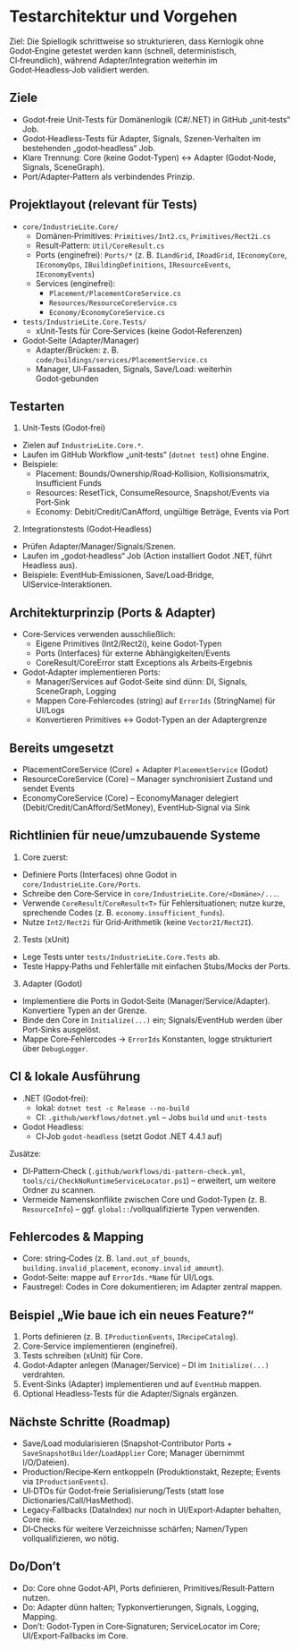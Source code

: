 # Testarchitektur und Vorgehen

Ziel: Die Spiellogik schrittweise so strukturieren, dass Kernlogik ohne Godot‑Engine getestet werden kann (schnell, deterministisch, CI‑freundlich), während Adapter/Integration weiterhin im Godot‑Headless‑Job validiert werden.

## Ziele

- Godot‑freie Unit‑Tests für Domänenlogik (C#/.NET) in GitHub „unit‑tests“ Job.
- Godot‑Headless‑Tests für Adapter, Signals, Szenen‑Verhalten im bestehenden „godot‑headless“ Job.
- Klare Trennung: Core (keine Godot‑Typen) ↔ Adapter (Godot‑Node, Signals, SceneGraph).
- Port/Adapter‑Pattern als verbindendes Prinzip.

## Projektlayout (relevant für Tests)

- `core/IndustrieLite.Core/`
  - Domänen‑Primitives: `Primitives/Int2.cs`, `Primitives/Rect2i.cs`
  - Result‑Pattern: `Util/CoreResult.cs`
  - Ports (enginefrei): `Ports/*` (z. B. `ILandGrid`, `IRoadGrid`, `IEconomyCore`, `IEconomyOps`, `IBuildingDefinitions`, `IResourceEvents`, `IEconomyEvents`)
  - Services (enginefrei):
    - `Placement/PlacementCoreService.cs`
    - `Resources/ResourceCoreService.cs`
    - `Economy/EconomyCoreService.cs`
- `tests/IndustrieLite.Core.Tests/`
  - xUnit‑Tests für Core‑Services (keine Godot‑Referenzen)
- Godot‑Seite (Adapter/Manager)
  - Adapter/Brücken: z. B. `code/buildings/services/PlacementService.cs`
  - Manager, UI‑Fassaden, Signals, Save/Load: weiterhin Godot‑gebunden

## Testarten

1) Unit‑Tests (Godot‑frei)
- Zielen auf `IndustrieLite.Core.*`.
- Laufen im GitHub Workflow „unit‑tests“ (`dotnet test`) ohne Engine.
- Beispiele:
  - Placement: Bounds/Ownership/Road‑Kollision, Kollisionsmatrix, Insufficient Funds
  - Resources: ResetTick, ConsumeResource, Snapshot/Events via Port‑Sink
  - Economy: Debit/Credit/CanAfford, ungültige Beträge, Events via Port

2) Integrationstests (Godot‑Headless)
- Prüfen Adapter/Manager/Signals/Szenen.
- Laufen im „godot‑headless“ Job (Action installiert Godot .NET, führt Headless aus).
- Beispiele: EventHub‑Emissionen, Save/Load‑Bridge, UIService‑Interaktionen.

## Architekturprinzip (Ports & Adapter)

- Core‑Services verwenden ausschließlich:
  - Eigene Primitives (Int2/Rect2i), keine Godot‑Typen
  - Ports (Interfaces) für externe Abhängigkeiten/Events
  - CoreResult/CoreError statt Exceptions als Arbeits‑Ergebnis
- Godot‑Adapter implementieren Ports:
  - Manager/Services auf Godot‑Seite sind dünn: DI, Signals, SceneGraph, Logging
  - Mappen Core‑Fehlercodes (string) auf `ErrorIds` (StringName) für UI/Logs
  - Konvertieren Primitives ↔ Godot‑Typen an der Adaptergrenze

## Bereits umgesetzt

- PlacementCoreService (Core) + Adapter `PlacementService` (Godot)
- ResourceCoreService (Core) – Manager synchronisiert Zustand und sendet Events
- EconomyCoreService (Core) – EconomyManager delegiert (Debit/Credit/CanAfford/SetMoney), EventHub‑Signal via Sink

## Richtlinien für neue/umzubauende Systeme

1) Core zuerst:
- Definiere Ports (Interfaces) ohne Godot in `core/IndustrieLite.Core/Ports`.
- Schreibe den Core‑Service in `core/IndustrieLite.Core/<Domäne>/...`.
- Verwende `CoreResult`/`CoreResult<T>` für Fehlersituationen; nutze kurze, sprechende Codes (z. B. `economy.insufficient_funds`).
- Nutze `Int2/Rect2i` für Grid‑Arithmetik (keine `Vector2I/Rect2I`).

2) Tests (xUnit)
- Lege Tests unter `tests/IndustrieLite.Core.Tests` ab.
- Teste Happy‑Paths und Fehlerfälle mit einfachen Stubs/Mocks der Ports.

3) Adapter (Godot)
- Implementiere die Ports in Godot‑Seite (Manager/Service/Adapter). Konvertiere Typen an der Grenze.
- Binde den Core in `Initialize(...)` ein; Signals/EventHub werden über Port‑Sinks ausgelöst.
- Mappe Core‑Fehlercodes → `ErrorIds` Konstanten, logge strukturiert über `DebugLogger`.

## CI & lokale Ausführung

- .NET (Godot‑frei):
  - lokal: `dotnet test -c Release --no-build`
  - CI: `.github/workflows/dotnet.yml` – Jobs `build` und `unit-tests`
- Godot Headless:
  - CI‑Job `godot-headless` (setzt Godot .NET 4.4.1 auf)

Zusätze:
- DI‑Pattern‑Check (`.github/workflows/di-pattern-check.yml`, `tools/ci/CheckNoRuntimeServiceLocator.ps1`) – erweitert, um weitere Ordner zu scannen.
- Vermeide Namenskonflikte zwischen Core und Godot‑Typen (z. B. `ResourceInfo`) – ggf. `global::`/vollqualifizierte Typen verwenden.

## Fehlercodes & Mapping

- Core: string‑Codes (z. B. `land.out_of_bounds`, `building.invalid_placement`, `economy.invalid_amount`).
- Godot‑Seite: mappe auf `ErrorIds.*Name` für UI/Logs.
- Faustregel: Codes in Core dokumentieren; im Adapter zentral mappen.

## Beispiel „Wie baue ich ein neues Feature?“

1) Ports definieren (z. B. `IProductionEvents`, `IRecipeCatalog`).
2) Core‑Service implementieren (enginefrei).
3) Tests schreiben (xUnit) für Core.
4) Godot‑Adapter anlegen (Manager/Service) – DI im `Initialize(...)` verdrahten.
5) Event‑Sinks (Adapter) implementieren und auf `EventHub` mappen.
6) Optional Headless‑Tests für die Adapter/Signals ergänzen.

## Nächste Schritte (Roadmap)

- Save/Load modularisieren (Snapshot‑Contributor Ports + `SaveSnapshotBuilder`/`LoadApplier` Core; Manager übernimmt I/O/Dateien).
- Production/Recipe‑Kern entkoppeln (Produktionstakt, Rezepte; Events via `IProductionEvents`).
- UI‑DTOs für Godot‑freie Serialisierung/Tests (statt lose Dictionaries/Call/HasMethod).
- Legacy‑Fallbacks (DataIndex) nur noch in UI/Export‑Adapter behalten, Core nie.
- DI‑Checks für weitere Verzeichnisse schärfen; Namen/Typen vollqualifizieren, wo nötig.

## Do/Don’t

- Do: Core ohne Godot‑API, Ports definieren, Primitives/Result‑Pattern nutzen.
- Do: Adapter dünn halten; Typkonvertierungen, Signals, Logging, Mapping.
- Don’t: Godot‑Typen in Core‑Signaturen; ServiceLocator im Core; UI/Export‑Fallbacks im Core.

